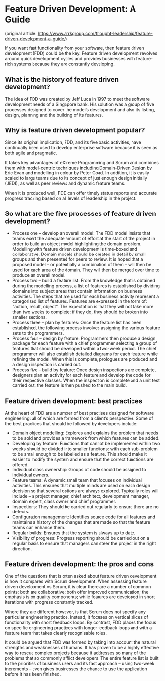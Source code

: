 # Feature Driven Development: A Guide

(original article: https://www.arrkgroup.com/thought-leadership/feature-driven-development-a-guide/)

If you want fast functionality from your software, then feature driven development (FDD) could be the key. Feature driven development revolves around quick development cycles and provides businesses with feature-rich systems because they are constantly developing.

## What is the history of feature driven development?

The idea of FDD was created by Jeff Luca in 1997 to meet the software development needs of a Singapore bank. His solution was a group of five processes designed to cover the model’s development and also its listing, design, planning and the building of its features.

## Why is feature driven development popular?

Since its original implication, FDD, and its five basic activities, have continually been used to develop enterprise software because it is seen as both agile and pragmatic.

It takes key advantages of eXtreme Programming and Scrum and combines them with model-centric techniques including Domain-Driven Design by Eric Evan and modelling in colour by Peter Coad. In addition, it is easily scaled to large teams due to its concept of just enough design initially (JEDI), as well as peer reviews and dynamic feature teams.

When it is produced well, FDD can offer timely status reports and accurate progress tracking based on all levels of leadership in the project.

## So what are the five processes of feature driven development?

- Process one – develop an overall model: The FDD model insists that teams exert the adequate amount of effort at the start of the project in order to build an object model highlighting the domain problem.  
Modelling with feature driven development is time-boxed and collaborative. Domain models should be created in detail by small groups and then presented for peers to review. It is hoped that a proposed model – or potentially a combination of them – will then be used for each area of the domain. They will then be merged over time to produce an overall model.
- Process two – build a feature list: From the knowledge that is obtained during the modelling process, a list of features is established by dividing domains into subject areas that contain information on business activities. The steps that are used for each business activity represent a categorised list of features. Features are expressed in the form of: “action, result, object”. The expectation is that they will not take more than two weeks to complete: if they do, they should be broken into smaller sections.
- Process three – plan by features: Once the feature list has been established, the following process involves assigning the various feature sets to the programmers.
- Process four – design by feature: Programmers then produce a design package for each feature with a chief programmer selecting a group of features that should be developed within a two-week period. The chief programmer will also establish detailed diagrams for each feature while refining the model. When this is complete, prologues are produced and a design inspection is carried out.
- Process five – build by feature: Once design inspections are complete, designers plan an activity for each feature and develop the code for their respective classes. When the inspection is complete and a unit test carried out, the feature is then pushed to the main build.

## Feature driven development: best practices

At the heart of FDD are a number of best practises designed for software engineering: all of which are formed from a client’s perspective. Some of the best practices that should be followed by developers include:

- Domain object modelling: Explores and explains the problem that needs to be sold and provides a framework from which features can be added.
- Developing by feature: Functions that cannot be implemented within two weeks should be divided into smaller functions: with each sub-problem to be small enough to be labelled as a feature. This should make it easier to modify the system and ensure that the correct functions are offered.
- Individual class ownership: Groups of code should be assigned to individual owners.
- Feature teams: A dynamic small team that focuses on individual activities. This ensures that multiple minds are used on each design decision so that several options are always explored. Typically roles will include – a project manager, chief architect, development manager, domain expert, class owner and chief programmer.
- Inspections: They should be carried out regularly to ensure there are no defects.
- Configuration management: Identifies source code for all features and maintains a history of the changes that are made so that the feature teams can enhance them.
- Regular builds: Ensures that the system is always up to date.
- Visibility of progress: Progress reporting should be carried out on a regular basis to ensure that managers can steer the project in the right direction.

## Feature driven development: the pros and cons

One of the questions that is often asked about feature driven development is how it compares with Scrum development. When assessing feature driven development vs Scrum, it is clear there are a number of common points: both are collaborative; both offer improved communication; the emphasis is on quality components; while features are developed in short iterations with progress constantly tracked.

Where they are different however, is that Scrum does not specify any particular engineering practice. Instead, it focuses on vertical slices of functionality with short feedback loops. By contrast, FDD places the focus on specific engineering practices with longer feedback loops and with a feature team that takes clearly recognisable roles.

It could be argued that FDD was formed by taking into account the natural strengths and weaknesses of humans. It has proven to be a highly effective way to rescue complex projects because it addresses so many of the problems that so commonly afflict developers. The entire feature list is built to the priorities of business users and its fast approach – using two-week increments – even gives businesses the chance to use the application before it has been finished.
